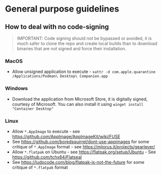# General purpose guidelines

## How to deal with no code-signing

> IMPORTANT: Code signing should not be bypassed or avoided, it is much safer to clone the repo and create local builds than to download binaries that are not signed and force their installation.

### MacOS

- Allow unsigned application to execute - `xattr -d com.apple.quarantine /Applications/Podman\ Desktop\ Companion.app`

### Windows

- Download the application from Microsoft Store, it is digitally signed, courtesy of Microsoft. You can also install it using `winget install "Container Desktop"`

### Linux

- Allow `*.AppImage` to execute - see <https://github.com/AppImage/AppImageKit/wiki/FUSE>
- See <https://github.com/boredsquirrel/dont-use-appimages> for some critique of `*.AppImage` format - see <https://mijorus.it/projects/gearlever/>
- Allow `*.flatpak` on Ubuntu - see <https://flatpak.org/setup/Ubuntu> - See <https://github.com/tchx84/Flatseal>
- See <https://ludocode.com/blog/flatpak-is-not-the-future> for some critique of `*.flatpak` format
